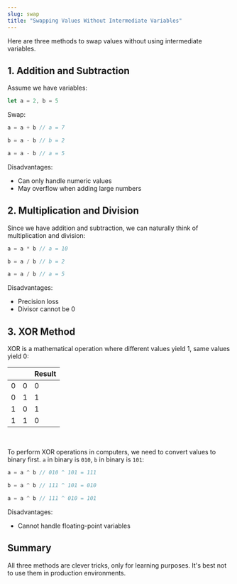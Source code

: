 ```yaml
---
slug: swap
title: "Swapping Values Without Intermediate Variables"
---
```


Here are three methods to swap values without using intermediate variables.

## 1. Addition and Subtraction

Assume we have variables:

```js
let a = 2, b = 5
```

Swap:

```js
a = a + b // a = 7

b = a - b // b = 2

a = a - b // a = 5
```

Disadvantages:

- Can only handle numeric values
- May overflow when adding large numbers

## 2. Multiplication and Division

Since we have addition and subtraction, we can naturally think of multiplication and division:

```js
a = a * b // a = 10

b = a / b // b = 2

a = a / b // a = 5
```

Disadvantages:

- Precision loss
- Divisor cannot be 0

## 3. XOR Method

XOR is a mathematical operation where different values yield 1, same values yield 0:

|      |      | Result |
| ---- | ---- | ------ |
| 0    | 0    | 0      |
| 0    | 1    | 1      |
| 1    | 0    | 1      |
| 1    | 1    | 0      |

<br />

To perform XOR operations in computers, we need to convert values to binary first. `a` in binary is `010`, `b` in binary is `101`:

```js
a = a ^ b // 010 ^ 101 = 111

b = a ^ b // 111 ^ 101 = 010

a = a ^ b // 111 ^ 010 = 101
```

Disadvantages:

- Cannot handle floating-point variables

## Summary

All three methods are clever tricks, only for learning purposes. It's best not to use them in production environments.

